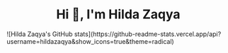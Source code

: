 <h1 align="center">Hi 👋, I'm Hilda Zaqya</h1>
![Hilda Zaqya's GitHub stats](https://github-readme-stats.vercel.app/api?username=hildazaqya&show_icons=true&theme=radical)
